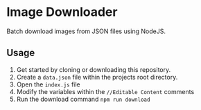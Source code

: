 # Image Downloader

Batch download images from JSON files using NodeJS.

## Usage

1. Get started by cloning or downloading this repository.
1. Create a `data.json` file within the projects root directory.
1. Open the `index.js` file
1. Modify the variables within the `//Editable Content` comments
1. Run the download command `npm run download`
